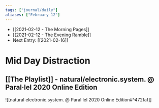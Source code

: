 ```yaml
---
tags: ["journal/daily"]
aliases: ["February 12"]
---
```


- [[2021-02-12 - The Morning Pages]]
- [[2021-02-12 - The Evening Ramble]]
- Next Entry: [[2021-02-16]]

# Mid Day Distraction

## [[The Playlist]] - natural/electronic.system. @ Paral·lel 2020 Online Edition

![[natural electronic.system. @ Paral·lel 2020 Online Edition#^472faf]]
